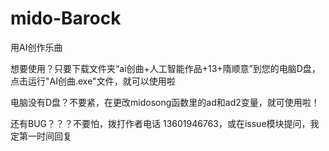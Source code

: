 # mido-Barock
用AI创作乐曲

想要使用？只要下载文件夹“ai创曲+人工智能作品+13+隋顺意”到您的电脑D盘，点击运行"AI创曲.exe"文件，就可以使用啦

电脑没有D盘？不要紧，在更改midosong函数里的ad和ad2变量，就可使用啦！

还有BUG？？？不要怕，拨打作者电话 13601946763，或在issue模块提问，我定第一时间回复
